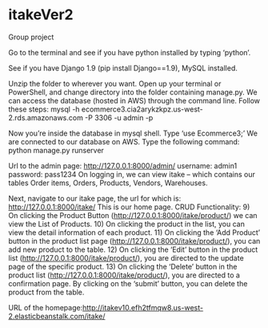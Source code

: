 # itakeVer2

Group project

Go to the terminal and see if you have python installed by typing ‘python’.

See if you have Django 1.9 (pip install Django==1.9), MySQL installed.

Unzip the folder to wherever you want. Open up your terminal or PowerShell, and change directory into the folder containing manage.py.
We can access the database (hosted in AWS) through the command line. Follow these steps: mysql -h ecommerce3.cia2arykzkpz.us-west-2.rds.amazonaws.com -P 3306 -u admin -p

Now you’re inside the database in mysql shell. Type ‘use Ecommerce3;’ We are connected to our database on AWS.
Type the following command: python manage.py runserver

Url to the admin page: http://127.0.0.1:8000/admin/ username: admin1 password: pass1234 On logging in, we can view itake – which contains our tables Order items, Orders, Products, Vendors, Warehouses.

Next, navigate to our itake page, the url for which is: http://127.0.0.1:8000/itake/ This is our home page.
CRUD Functionality: 9)	On clicking the Product Button (http://127.0.0.1:8000/itake/product/) we can view the List of Products. 10)	On clicking the product in the list, you can view the detail information of each product. 11)	On clicking the ‘Add Product’ button in the product list page (http://127.0.0.1:8000/itake/product/), you can add new product to the table. 12)	On clicking the ‘Edit’ button in the product list (http://127.0.0.1:8000/itake/product/), you are directed to the update page of the specific product. 13)	On clicking the ‘Delete’ button in the product list (http://127.0.0.1:8000/itake/product/), you are directed to a confirmation page. By clicking on the ‘submit’ button, you can delete the product from the table.

URL of the homepage:http://itakev10.efh2tfmqw8.us-west-2.elasticbeanstalk.com/itake/
